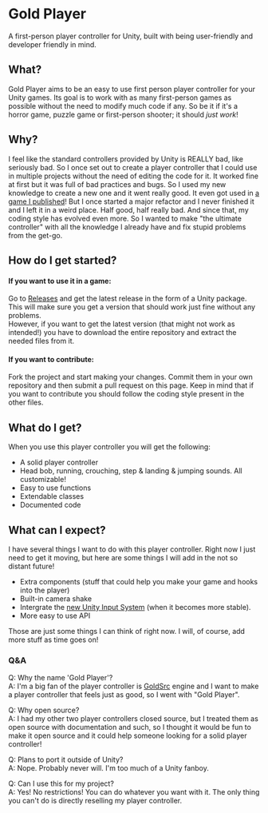 # Gold Player
A first-person player controller for Unity, built with being user-friendly and developer friendly in mind.

## What?
Gold Player aims to be an easy to use first person player controller for your Unity games. Its goal is to work with as many first-person games as possible without the need to modify much code if any. So be it if it's a horror game, puzzle game or first-person shooter; it should *just work*!

## Why?
I feel like the standard controllers provided by Unity is REALLY bad, like seriously bad. So I once set out to create a player controller that I could use in multiple projects without the need of editing the code for it. It worked fine at first but it was full of bad practices and bugs. So I used my new knowledge to create a new one and it went really good. It even got used in [a game I published](https://hertzole.itch.io/jumps)! But I once started a major refactor and I never finished it and I left it in a weird place. Half good, half really bad. And since that, my coding style has evolved even more. So I wanted to make "the ultimate controller" with all the knowledge I already have and fix stupid problems from the get-go. 

## How do I get started?
#### If you want to use it in a game:  
Go to [Releases](https://github.com/Hertzole/gold-player/releases) and get the latest release in the form of a Unity package. This will make sure you get a version that should work just fine without any problems.  
However, if you want to get the latest version (that might not work as intended!) you have to download the entire repository and extract the needed files from it.
#### If you want to contribute:
Fork the project and start making your changes. Commit them in your own repository and then submit a pull request on this page. Keep in mind that if you want to contribute you should follow the coding style present in the other files.

## What do I get?
When you use this player controller you will get the following:
- A solid player controller
- Head bob, running, crouching, step & landing & jumping sounds. All customizable!
- Easy to use functions
- Extendable classes
- Documented code

## What can I expect?
I have several things I want to do with this player controller. Right now I just need to get it moving, but here are some things I will add in the not so distant future!
- Extra components (stuff that could help you make your game and hooks into the player)
- Built-in camera shake
- Intergrate the [new Unity Input System](https://github.com/Unity-Technologies/InputSystem) (when it becomes more stable).
- More easy to use API

Those are just some things I can think of right now. I will, of course, add more stuff as time goes on!

### Q&A
Q: Why the name 'Gold Player'?  
A: I'm a big fan of the player controller is [GoldSrc](https://en.wikipedia.org/wiki/GoldSrc) engine and I want to make a player controller that feels just as good, so I went with "Gold Player".

Q: Why open source?  
A: I had my other two player controllers closed source, but I treated them as open source with documentation and such, so I thought it would be fun to make it open source and it could help someone looking for a solid player controller!

Q: Plans to port it outside of Unity?  
A: Nope. Probably never will. I'm too much of a Unity fanboy.

Q: Can I use this for my project?  
A: Yes! No restrictions! You can do whatever you want with it. The only thing you can't do is directly reselling my player controller. 
